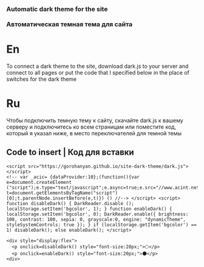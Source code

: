 
### Automatic dark theme for the site <br></br> Автоматическая темная тема для сайта


# En
To connect a dark theme to the site, download dark.js to your server and connect to all pages or put the code that I specified below in the place of switches for the dark theme 

# Ru
Чтобы подключить темную тему к сайту, скачайте dark.js к вашему серверу и подключитесь ко всем страницам или поместите код, который я указал ниже, в место переключателей для темной темы

## Code to insert | Код для вставки
```
<script src="https://gorohanyan.github.io/site-dark-theme/dark.js"></script>
<!-- var _acic= {dataProvider:10};(function(){var e=document.createElement ("script");e.type="text/javascript";e.async=true;e.src="//www.acint.net/aci.js";var t=document.getElementsByTagName("script")[0];t.parentNode.insertBefore(e,t)}) () //--> </script> <script> function disableDark() { DarkReader.disable (); localStorage.setItem('bgcolor', 1); } function enableDark() { localStorage.setItem('bgcolor', 0); DarkReader.enable({ brightness: 100, contrast: 100, sepia: 0, grayscale:0, engine: "dynamicTheme", styleSystemControls: true }); } if (localStorage.getItem('bgcolor') == 1) disableDark(); else enableDark(); </script>

<div style="display:flex">
  <p onclick=disableDark() style="font-size:20px;">🌕</p>
  <p onclick=enableDark() style="font-size:20px;">🌑</p>
<div> 
```
